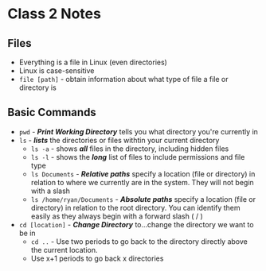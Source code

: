 # Class 2 Notes

## Files

* Everything is a file in Linux (even directories)
* Linux is case-sensitive
* `file [path]` - obtain information about what type of file a file or directory is

## Basic Commands

* `pwd` - ***Print Working Directory*** tells you what directory you're currently in
* `ls` - ***lists*** the directories or files withtin your current directory
    * `ls -a` - shows ***all*** files in the directory, including hidden files
    * `ls -l` - shows the ***long*** list of files to include permissions and file type
    * `ls Documents` - ***Relative paths*** specify a location (file or directory) in relation to where we currently are in the system. They will not begin with a slash
    * `ls /home/ryan/Documents` - ***Absolute paths*** specify a location (file or directory) in relation to the root directory. You can identify them easily as they always begin with a forward slash ( / )
* `cd [location]` - ***Change Directory*** to...change the directory we want to be in
    * `cd ..` - Use two periods to go back to the directory directly above the current location.
    * Use x+1 periods to go back x directories
